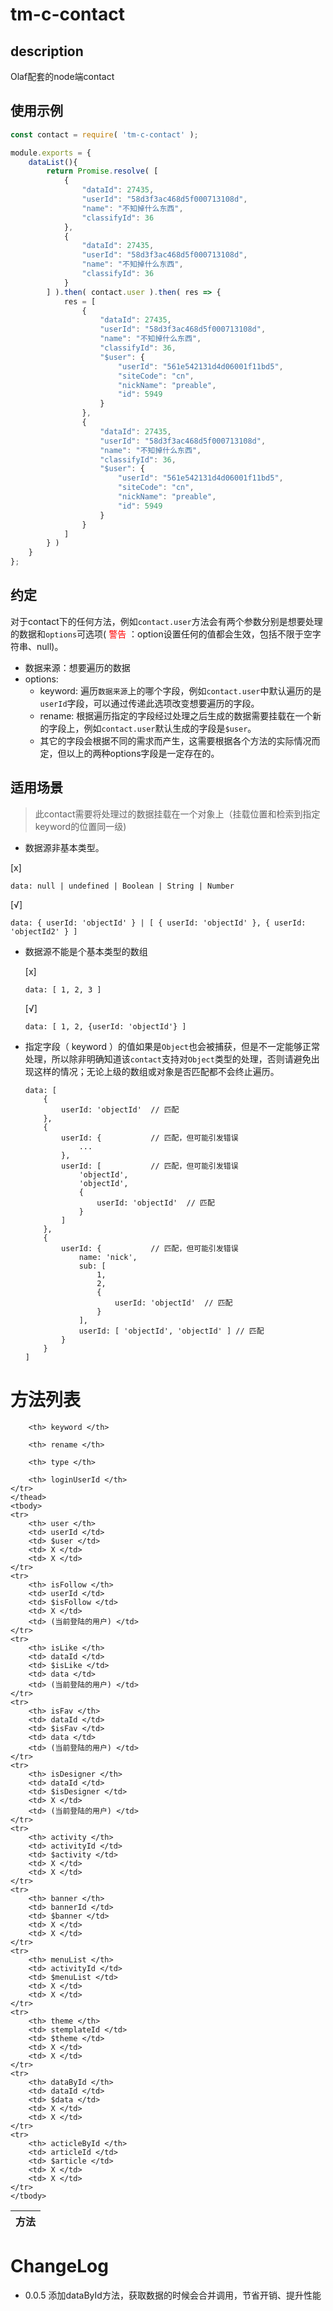 # tm-c-contact

## description

Olaf配套的node端contact

## 使用示例

```js
const contact = require( 'tm-c-contact' );

module.exports = {
	dataList(){
		return Promise.resolve( [
			{
				"dataId": 27435,
				"userId": "58d3f3ac468d5f000713108d",
				"name": "不知掉什么东西",
				"classifyId": 36
			},
			{
				"dataId": 27435,
				"userId": "58d3f3ac468d5f000713108d",
				"name": "不知掉什么东西",
				"classifyId": 36
			}
		] ).then( contact.user ).then( res => {
			res = [
				{
					"dataId": 27435,
					"userId": "58d3f3ac468d5f000713108d",
					"name": "不知掉什么东西",
					"classifyId": 36,
					"$user": {
						"userId": "561e542131d4d06001f11bd5",
						"siteCode": "cn",
						"nickName": "preable",
						"id": 5949
					}
				},
				{
					"dataId": 27435,
					"userId": "58d3f3ac468d5f000713108d",
					"name": "不知掉什么东西",
					"classifyId": 36,
					"$user": {
						"userId": "561e542131d4d06001f11bd5",
						"siteCode": "cn",
						"nickName": "preable",
						"id": 5949
					}
				}
			]
		} )
	}
};

```

## 约定
对于contact下的任何方法，例如`contact.user`方法会有两个参数分别是想要处理的数据和`options`可选项(<span style="color: red;"> 警告 </span>：option设置任何的值都会生效，包括不限于空字符串、null)。

* 数据来源：想要遍历的数据
* options: 
	* keyword: 遍历`数据来源`上的哪个字段，例如`contact.user`中默认遍历的是`userId`字段，可以通过传递此选项改变想要遍历的字段。
	* rename: 根据遍历指定的字段经过处理之后生成的数据需要挂载在一个新的字段上，例如`contact.user`默认生成的字段是`$user`。
	* 其它的字段会根据不同的需求而产生，这需要根据各个方法的实际情况而定，但以上的两种options字段是一定存在的。

## 适用场景
> 此contact需要将处理过的数据挂载在一个对象上（挂载位置和检索到指定keyword的位置同一级)

* 数据源非基本类型。

 [x]
  ```
  data: null | undefined | Boolean | String | Number
  ```  
 [√]
 ```
 data: { userId: 'objectId' } | [ { userId: 'objectId' }, { userId: 'objectId2' } ]
 ```
  
* 数据源不能是个基本类型的数组

	[x]
	```
	data: [ 1, 2, 3 ]
	```  
	[√]
	```
	data: [ 1, 2, {userId: 'objectId'} ]
	```
  
* 指定字段（ keyword ）的值如果是`Object`也会被捕获，但是不一定能够正常处理，所以除非明确知道该`contact`支持对`Object`类型的处理，否则请避免出现这样的情况；无论上级的数组或对象是否匹配都不会终止遍历。

	```
	data: [
		{
			userId: 'objectId'  // 匹配
		}, 
		{
			userId: {           // 匹配，但可能引发错误
				...
			},
			userId: [           // 匹配，但可能引发错误
				'objectId',
				'objectId',
				{
					userId: 'objectId'  // 匹配
				}
			]
		}, 
		{
			userId: {           // 匹配，但可能引发错误 
				name: 'nick',
				sub: [
					1,
					2,
					{
						userId: 'objectId'  // 匹配
					}
				],
				userId: [ 'objectId', 'objectId' ] // 匹配
			}
		}
	]
	```
	
# 方法列表

<table>
	<thead>
	<tr>
		<th> 方法 </th>
	
		<th> keyword </th>
		
		<th> rename </th>
		
		<th> type </th>
		
		<th> loginUserId </th>
	</tr>
	</thead>
	<tbody>
	<tr>
		<th> user </th>
		<td> userId </td>
		<td> $user </td>
		<td> X </td>
		<td> X </td>
	</tr>
	<tr>
		<th> isFollow </th>
		<td> userId </td>
		<td> $isFollow </td>
		<td> X </td>
		<td> (当前登陆的用户) </td>
	</tr>
	<tr>
		<th> isLike </th>
		<td> dataId </td>
		<td> $isLike </td>
		<td> data </td>
		<td> (当前登陆的用户) </td>
	</tr>
	<tr>
		<th> isFav </th>
		<td> dataId </td>
		<td> $isFav </td>
		<td> data </td>
		<td> (当前登陆的用户) </td>
	</tr>
	<tr>
		<th> isDesigner </th>
		<td> dataId </td>
		<td> $isDesigner </td>
		<td> X </td>
		<td> (当前登陆的用户) </td>
	</tr>
	<tr>
		<th> activity </th>
		<td> activityId </td>
		<td> $activity </td>
		<td> X </td>
		<td> X </td>
	</tr>
	<tr>
		<th> banner </th>
		<td> bannerId </td>
		<td> $banner </td>
		<td> X </td>
		<td> X </td>
	</tr>
	<tr>
		<th> menuList </th>
		<td> activityId </td>
		<td> $menuList </td>
		<td> X </td>
		<td> X </td>
	</tr>
	<tr>
		<th> theme </th>
		<td> stemplateId </td>
		<td> $theme </td>
		<td> X </td>
		<td> X </td>
	</tr>
	<tr>
		<th> dataById </th>
		<td> dataId </td>
		<td> $data </td>
		<td> X </td>
		<td> X </td>
	</tr>
	<tr>
		<th> acticleById </th>
		<td> articleId </td>
		<td> $article </td>
		<td> X </td>
		<td> X </td>
	</tr>
	</tbody>
</table>


# ChangeLog

* 0.0.5
	添加dataById方法，获取数据的时候会合并调用，节省开销、提升性能